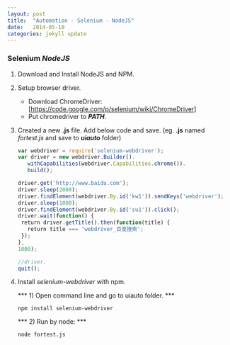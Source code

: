 ```yaml
---
layout: post
title:  "Automation - Selenium - NodeJS"
date:   2014-05-10 
categories: jekyll update
---
```



### **Selenium** *NodeJS*

1. Download and Install NodeJS and NPM.
2. Setup browser driver.
	- Download ChromeDriver: [https://code.google.com/p/selenium/wiki/ChromeDriver]
	- Put chromedriver to ***PATH***.
3. Created a new **.js** file. Add below code and save. (eg. **.js** named *fortest.js* and save to ***uiauto*** folder)

	```javascript
	var webdriver = require('selenium-webdriver');
 	var driver = new webdriver.Builder().
 	   withCapabilities(webdriver.Capabilities.chrome()).
 	   build();
 	
 	driver.get('http://www.baidu.com');
 	driver.sleep(2000);
 	driver.findElement(webdriver.By.id('kw1')).sendKeys('webdriver');
 	driver.sleep(1000);
 	driver.findElement(webdriver.By.id('su1')).click();
 	driver.wait(function() {
 	 return driver.getTitle().then(function(title) {
 	   return title === 'webdriver_百度搜索';
 	 });
 	},
 	1000);
 	
 	//driver.
 	quit();
 	```

4. Install *selenium-webdriver* with npm.

    *** 1) Open command line and go to uiauto folder. ***
    
    ```npm install selenium-webdriver```

    *** 2) Run by node: ***
    
    ```node fortest.js```
